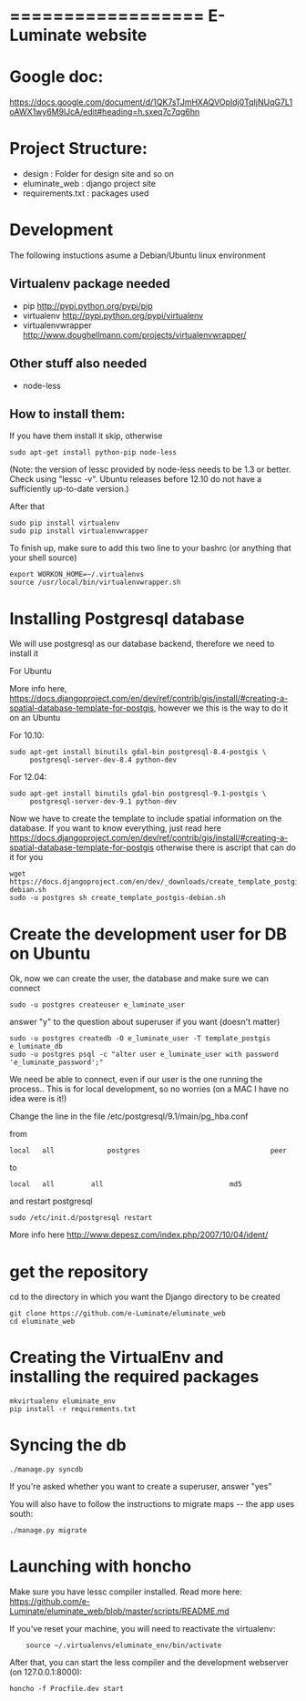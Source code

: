 ==================
E-Luminate website
==================

# Google doc:


https://docs.google.com/document/d/1QK7sTJmHXAQVOpIdj0TqIjNUqG7L1oAWX1wy6M9lJcA/edit#heading=h.sxeq7c7qg6hn

# Project Structure:

- design : Folder for design site and so on
- eluminate_web : django project site
- requirements.txt : packages used


# Development

The following instuctions asume a Debian/Ubuntu linux environment

## Virtualenv package needed

- pip http://pypi.python.org/pypi/pip
- virtualenv http://pypi.python.org/pypi/virtualenv
- virtualenvwrapper http://www.doughellmann.com/projects/virtualenvwrapper/

## Other stuff also needed

- node-less

## How to install them:

If you have them install it skip, otherwise

	sudo apt-get install python-pip node-less
	
(Note: the version of lessc provided by node-less needs to be 1.3 or better. Check using "lessc -v". Ubuntu releases before 12.10 do not have a sufficiently up-to-date version.) 

After that

	sudo pip install virtualenv
	sudo pip install virtualenvwrapper

To finish up, make sure to add this two line to your bashrc (or anything that your shell source)

	export WORKON_HOME=~/.virtualenvs
	source /usr/local/bin/virtualenvwrapper.sh

# Installing Postgresql database 

We will use postgresql as our database backend, therefore we need to install it

For Ubuntu

More info here, https://docs.djangoproject.com/en/dev/ref/contrib/gis/install/#creating-a-spatial-database-template-for-postgis,
however we this is the way to do it on an Ubuntu

For 10.10:

    sudo apt-get install binutils gdal-bin postgresql-8.4-postgis \
         postgresql-server-dev-8.4 python-dev
         

For 12.04:

    sudo apt-get install binutils gdal-bin postgresql-9.1-postgis \
         postgresql-server-dev-9.1 python-dev
         
Now we have to create the template to include spatial information on the database.
If you want to know everything, just read here 
https://docs.djangoproject.com/en/dev/ref/contrib/gis/install/#creating-a-spatial-database-template-for-postgis
otherwise there is ascript that can do it for you

    wget https://docs.djangoproject.com/en/dev/_downloads/create_template_postgis-debian.sh
    sudo -u postgres sh create_template_postgis-debian.sh

# Create the development user for DB on Ubuntu


Ok, now we can create the user, the database and make sure we can connect
  
    sudo -u postgres createuser e_luminate_user

answer "y" to the question about superuser if you want (doesn't matter)

    sudo -u postgres createdb -O e_luminate_user -T template_postgis e_luminate_db
    sudo -u postgres psql -c "alter user e_luminate_user with password 'e_luminate_password';"


We need be able to connect, even if our user is the one running the process..
This is for local development, so no worries (on a MAC I have no idea were is it!)


Change the line in the file /etc/postgresql/9.1/main/pg_hba.conf

from

    local   all             postgres                                peer

to

    local   all         all                               md5


and restart postgresql

    sudo /etc/init.d/postgresql restart

More info here http://www.depesz.com/index.php/2007/10/04/ident/

# get the repository

cd to the directory in which you want the Django directory to be created

	git clone https://github.com/e-Luminate/eluminate_web
	cd eluminate_web

# Creating the VirtualEnv and installing the required packages

	mkvirtualenv eluminate_env
	pip install -r requirements.txt



# Syncing the db

	./manage.py syncdb
	
If you're asked whether you want to create a superuser, answer "yes"

You will also have to follow the instructions to migrate maps -- the app uses south:

	./manage.py migrate

# Launching with honcho

Make sure you have lessc compiler installed.
Read more here: https://github.com/e-Luminate/eluminate_web/blob/master/scripts/README.md

If you've reset your machine, you will need to reactivate the virtualenv:

        source ~/.virtualenvs/eluminate_env/bin/activate
        
After that, you can start the less compiler and the development webserver (on 127.0.0.1:8000):

	honcho -f Procfile.dev start

